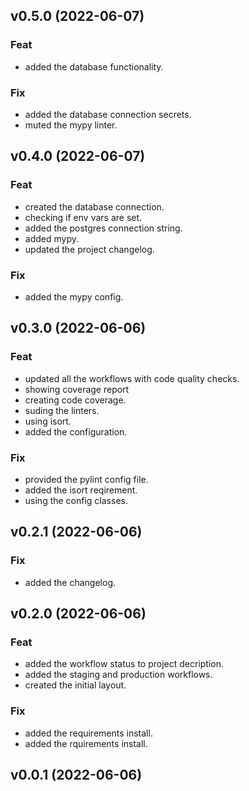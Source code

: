 ## v0.5.0 (2022-06-07)

### Feat

- added the database functionality.

### Fix

- added the database connection secrets.
- muted the mypy linter.

## v0.4.0 (2022-06-07)

### Feat

- created the database connection.
- checking if env vars are set.
- added the postgres connection string.
- added mypy.
- updated the project changelog.

### Fix

- added the mypy config.

## v0.3.0 (2022-06-06)

### Feat

- updated all the workflows with code quality checks.
- showing coverage report
- creating code coverage.
- suding the linters.
- using isort.
- added the configuration.

### Fix

- provided the pylint config file.
- added the isort reqirement.
- using the config classes.

## v0.2.1 (2022-06-06)

### Fix

- added the changelog.

## v0.2.0 (2022-06-06)

### Feat

- added the workflow status to project decription.
- added the staging and production workflows.
- created the initial layout.

### Fix

- added the requirements install.
- added the rquirements install.

## v0.0.1 (2022-06-06)
